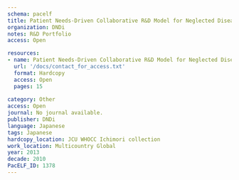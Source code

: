 ```yaml
---
schema: pacelf
title: Patient Needs-Driven Collaborative R&D Model for Neglected Diseases
organization: DNDi
notes: R&D Portfolio 
access: Open

resources:
- name: Patient Needs-Driven Collaborative R&D Model for Neglected Diseases
  url: '/docs/contact_for_access.txt'
  format: Hardcopy
  access: Open
  pages: 15
 
category: Other
access: Open
journal: No journal available.
publisher: DNDi
language: Japanese 
tags: Japanese 
hardcopy_location: JCU WHOCC Ichimori collection
work_location: Multicountry Global
year: 2013
decade: 2010
PacELF_ID: 1378
---
```

